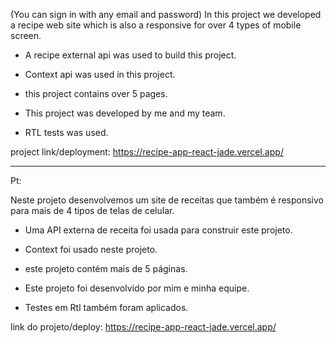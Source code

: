 (You can sign in with any email and password)
In this project we developed a recipe web site which is also a responsive for over 4 types of mobile screen.

- A recipe external api was used to build this project.

- Context api was used in this project.

- this project contains over 5 pages.

- This project was developed by me and my team.

- RTL tests was used.

project link/deployment: https://recipe-app-react-jade.vercel.app/



------------------------------------

Pt:


Neste projeto desenvolvemos um site de receitas que também é responsivo para mais de 4 tipos de telas de celular.

- Uma API externa de receita foi usada para construir este projeto.

- Context  foi usado neste projeto.

- este projeto contém mais de 5 páginas.

- Este projeto foi desenvolvido por mim e minha equipe.

- Testes em Rtl também foram aplicados.

link do projeto/deploy: https://recipe-app-react-jade.vercel.app/
